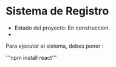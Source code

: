 <h1> Sistema de Registro </h1>

- Estado del proyecto: En construccion.
- 
Para ejecutar el sistema, debes poner :


'''npm install react'''
